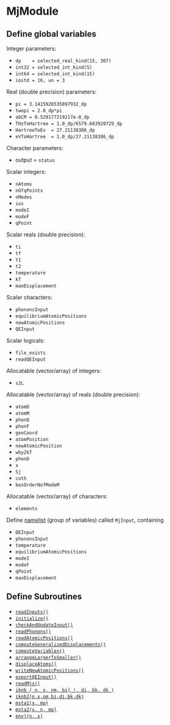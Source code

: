 # MjModule
 
## Define global variables
Integer parameters:
* `dp    = selected_real_kind(15, 307)`
* `int32 = selected_int_kind(5)`
* `int64 = selected_int_kind(15)`
* `iostd = 16, un = 3`

Real (double precision) parameters:
* `pi = 3.1415926535897932_dp`
* `twopi = 2.0_dp*pi`
* `abCM = 0.529177219217e-8_dp`
* `THzToHartree = 1.0_dp/6579.683920729_dp`
* `HartreeToEv  = 27.21138386_dp`
* `eVToHartree  = 1.0_dp/27.21138386_dp`

Character parameters:
* output = `status`

Scalar integers:
* `nAtoms`
* `nOfqPoints`
* `nModes`
* `ios`
* `modeI`
* `modeF`
* `qPoint`

Scalar reals (double precision):
* `ti`
* `tf`
* `t1`
* `t2`
* `temperature`
* `kT`
* `maxDisplacement`

Scalar characters:
* `phononsInput`
* `equilibriumAtomicPositions`
* `newAtomicPositions`
* `QEInput`

Scalar logicals:
* `file_exists`
* `readQEInput`

Allocatable (vector/array) of integers:
* `s2L`

Allocatable (vector/array) of reals (double precision):
* `atomD`
* `atomM`
* `phonQ`
* `phonF`
* `genCoord`
* `atomPosition`
* `newAtomicPosition`
* `wby2kT`
* `phonD`
* `x`
* `Sj`
* `coth`
* `besOrderNofModeM`

Allocatable (vector/array) of characters:
* `elements`

Define [namelist](https://docs.oracle.com/cd/E19957-01/805-4939/6j4m0vnc6/index.html) (group of variables) called `MjInput`, containing
* `QEInput`
* `phononsInput`
* `temperature`
* `equilibriumAtomicPositions`
* `modeI`
* `modeF`
* `qPoint`
* `maxDisplacement`

## Define Subroutines
* [`readInputs()`](readInputs.md)
* [`initialize()`](initialize.md)
* [`checkAndUpdateInput()`](checkAndUpdateInput.md)
* [`readPhonons()`](readPhonons.md)
* [`readAtomicPositions()`](readAtomicPositions.md)
* [`computeGeneralizedDisplacements()`](computeGeneralizedDisplacements.md)
* [`computeVariables()`](computeVariables.md)
* [`arrangeLargerToSmaller()`](arrangeLargerToSmaller.md)
* [`displaceAtoms()`](displaceAtoms.md)
* [`writeNewAtomicPositions()`](writeNewAtomicPositions.md)
* [`exportQEInput()`](exportQEInput.md)
* [`readMjs()`](readMjs.md)
* [`iknb ( n, x, nm, bi) !, di, bk, dk )`](iknb.md)
* [`iknb2(n,x,nm,bi,di,bk,dk)`](iknb2.md)
* [`msta1(x, mp)`](msta1.md) 
* [`msta2(x, n, mp)`](msta2.md) 
* [`envj(n, x)`](envj.md) 

